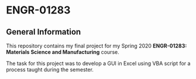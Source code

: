 # ENGR-01283

## General Information
This repository contains my final project for my Spring 2020 **ENGR-01283: Materials Science and Manufacturing** course.

The task for this project was to develop a GUI in Excel using VBA script for a process taught during the semester. 
